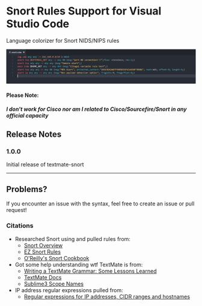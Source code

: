 # Snort Rules Support for Visual Studio Code

Language colorizer for Snort NIDS/NIPS rules

![09 Aug 2017](./images/09082017.png)

#### Please Note:
##### I don't work for Cisco nor am I related to Cisco/Sourcefire/Snort in any official capacity

## Release Notes

### 1.0.0

Initial release of textmate-snort

-----------------------------------------------------------------------------------------------------------

## Problems?
If you encounter an issue with the syntax, feel free to create an issue or pull request!

### Citations
* Researched Snort using and pulled rules from:
    * [Snort Overview](http://manual-snort-org.s3-website-us-east-1.amazonaws.com/)
    * [EZ Snort Rules](http://www.vorant.com/files/EZ_Snort_Rules.pdf)
    * [O'Reilly's Snort Cookbook](http://commons.oreilly.com/wiki/index.php/Snort_Cookbook/Rules_and_Signatures#How_to_Build_Rules)
* Got some help understanding wtf TextMate is from:
    * [Writing a TextMate Grammar: Some Lessons Learned](http://www.apeth.com/nonblog/stories/textmatebundle.html)
    * [TextMate Docs](http://manual.macromates.com/en/language_grammars)
    * [Sublime3 Scope Names](https://www.sublimetext.com/docs/3/scope_naming.html)
* IP address regular expressions pulled from:
    * [Regular expressions for IP addresses, CIDR ranges and hostnames](http://blog.markhatton.co.uk/2011/03/15/regular-expressions-for-ip-addresses-cidr-ranges-and-hostnames/)
